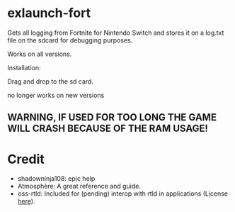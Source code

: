# exlaunch-fort
Gets all logging from Fortnite for Nintendo Switch and stores it on a log.txt file on the sdcard for debugging purposes.

Works on all versions.

Installation:

Drag and drop to the sd card.

no longer works on new versions

## WARNING, IF USED FOR TOO LONG THE GAME WILL CRASH BECAUSE OF THE RAM USAGE!

# Credit
- shadowninja108: epic help
- Atmosphère: A great reference and guide.
- oss-rtld: Included for (pending) interop with rtld in applications (License [here](https://github.com/shadowninja108/exlaunch/blob/main/source/lib/reloc/rtld/LICENSE.txt)).
